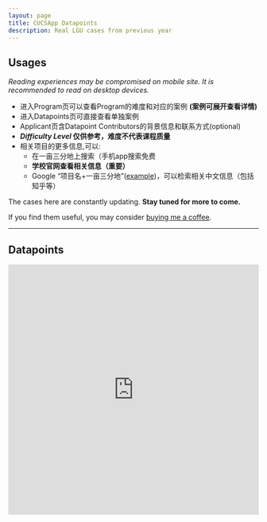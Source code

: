 ```yaml
---
layout: page
title: CUCSApp Datapoints
description: Real LGU cases from previous year
---
```


## Usages

*Reading experiences may be compromised on mobile site. It is recommended to read on desktop devices.*


- 进入Program页可以查看Program的难度和对应的案例 **(案例可展开查看详情)**
- 进入Datapoints页可直接查看单独案例
- Applicant页含Datapoint Contributors的背景信息和联系方式(optional)
- ***Difficulty Level* 仅供参考，难度不代表课程质量**
- 相关项目的更多信息,可以:
  - 在一亩三分地上搜索（手机app搜索免费
  - **学校官网查看相关信息（重要）**
  - Google “项目名+一亩三分地”([example](https://www.google.com/search?q=UCB+EECS+MEng+%E4%B8%80%E4%BA%A9%E4%B8%89%E5%88%86%E5%9C%B0))，可以检索相关中文信息（包括知乎等）

The cases here are constantly updating. **Stay tuned for more to come.**

If you find them useful, you may consider [buying me a coffee](https://www.buymeacoffee.com/cucs).

---

## Datapoints
<block>
<style>
.iframe-container {
  overflow: hidden;
  padding-top: 100%;
  position: relative;
}
.iframe-container iframe {
  border: 0;
  height: 100%;
  left: 0;
  position: absolute;
  top: 0;
  width: 100%;
}
 </style>
<div class="iframe-container"><iframe loading="lazy" src="https://cloud.seatable.cn/dtable/external-links/custom/cucsapp/"></iframe></div>

</block>